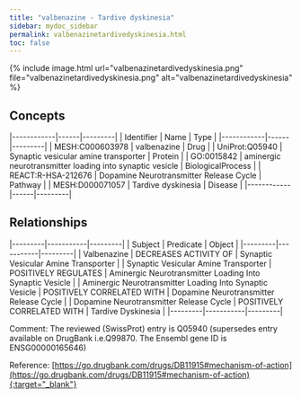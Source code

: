 ```yaml
---
title: "valbenazine - Tardive dyskinesia"
sidebar: mydoc_sidebar
permalink: valbenazinetardivedyskinesia.html
toc: false 
---
```


{% include image.html url="valbenazinetardivedyskinesia.png" file="valbenazinetardivedyskinesia.png" alt="valbenazinetardivedyskinesia" %}

## Concepts

|------------|------|---------|
| Identifier | Name | Type    |
|------------|------|---------|
| MESH:C000603978 | valbenazine | Drug |
| UniProt:Q05940 | Synaptic vesicular amine transporter | Protein |
| GO:0015842 | aminergic neurotransmitter loading into synaptic vesicle | BiologicalProcess |
| REACT:R-HSA-212676 | Dopamine Neurotransmitter Release Cycle | Pathway |
| MESH:D000071057 | Tardive dyskinesia | Disease |
|------------|------|---------|

## Relationships

|---------|-----------|---------|
| Subject | Predicate | Object  |
|---------|-----------|---------|
| Valbenazine | DECREASES ACTIVITY OF | Synaptic Vesicular Amine Transporter |
| Synaptic Vesicular Amine Transporter | POSITIVELY REGULATES | Aminergic Neurotransmitter Loading Into Synaptic Vesicle |
| Aminergic Neurotransmitter Loading Into Synaptic Vesicle | POSITIVELY CORRELATED WITH | Dopamine Neurotransmitter Release Cycle |
| Dopamine Neurotransmitter Release Cycle | POSITIVELY CORRELATED WITH | Tardive Dyskinesia |
|---------|-----------|---------|

Comment: The reviewed (SwissProt) entry is Q05940 (supersedes entry available on DrugBank i.e.Q99870. The Ensembl gene ID is ENSG00000165646)

Reference: [https://go.drugbank.com/drugs/DB11915#mechanism-of-action](https://go.drugbank.com/drugs/DB11915#mechanism-of-action){:target="_blank"}